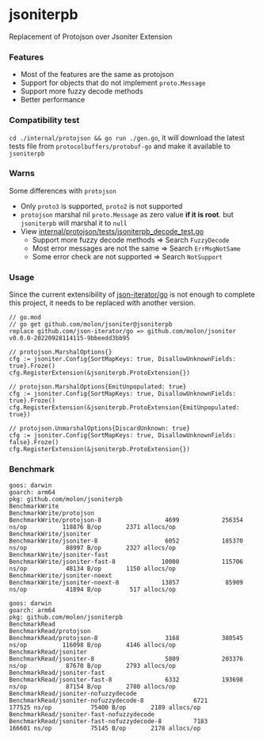 # jsoniterpb
Replacement of Protojson over Jsoniter Extension

### Features
- Most of the features are the same as protojson
- Support for objects that do not implement `proto.Message`
- Support more fuzzy decode methods
- Better performance

### Compatibility test
`cd ./internal/protojson && go run ./gen.go`, it will download the latest tests file from `protocolbuffers/protobuf-go` and make it available to `jsoniterpb`

### Warns
Some differences with `protojson`
- Only `proto3` is supported, `proto2` is not supported
- `protojson` marshal nil `proto.Message` as zero value **if it is root**. but `jsoniterpb` will marshal it to `null`
- View [internal/protojson/tests/jsoniterpb_decode_test.go](internal/protojson/tests/jsoniterpb_decode_test.go)
  - Support more fuzzy decode methods => Search `FuzzyDecode`
  - Most error messages are not the same => Search `ErrMsgNotSame`
  - Some error check are not supported => Search `NotSupport`

### Usage
Since the current extensibility of [json-iterator/go](https://github.com/json-iterator/go) is not enough to complete this project, it needs to be replaced with another version.
```
// go.mod 
// go get github.com/molon/jsoniter@jsoniterpb
replace github.com/json-iterator/go => github.com/molon/jsoniter v0.0.0-20220928114115-9bbeedd3bb95
```

```
// protojson.MarshalOptions{}
cfg := jsoniter.Config{SortMapKeys: true, DisallowUnknownFields: true}.Froze()
cfg.RegisterExtension(&jsoniterpb.ProtoExtension{})

// protojson.MarshalOptions{EmitUnpopulated: true}
cfg := jsoniter.Config{SortMapKeys: true, DisallowUnknownFields: true}.Froze()
cfg.RegisterExtension(&jsoniterpb.ProtoExtension{EmitUnpopulated: true})

// protojson.UnmarshalOptions{DiscardUnknown: true}
cfg := jsoniter.Config{SortMapKeys: true, DisallowUnknownFields: false}.Froze()
cfg.RegisterExtension(&jsoniterpb.ProtoExtension{})
```

### Benchmark
```
goos: darwin
goarch: arm64
pkg: github.com/molon/jsoniterpb
BenchmarkWrite
BenchmarkWrite/protojson
BenchmarkWrite/protojson-8                  4699            256354 ns/op          118876 B/op       2371 allocs/op
BenchmarkWrite/jsoniter
BenchmarkWrite/jsoniter-8                   6052            185370 ns/op           88997 B/op       2327 allocs/op
BenchmarkWrite/jsoniter-fast
BenchmarkWrite/jsoniter-fast-8             10000            115706 ns/op           48134 B/op       1150 allocs/op
BenchmarkWrite/jsoniter-noext
BenchmarkWrite/jsoniter-noext-8            13857             85909 ns/op           41894 B/op        517 allocs/op
```
```
goos: darwin
goarch: arm64
pkg: github.com/molon/jsoniterpb
BenchmarkRead
BenchmarkRead/protojson
BenchmarkRead/protojson-8                   3168            380545 ns/op          116098 B/op       4146 allocs/op
BenchmarkRead/jsoniter
BenchmarkRead/jsoniter-8                    5809            203376 ns/op           87670 B/op       2793 allocs/op
BenchmarkRead/jsoniter-fast
BenchmarkRead/jsoniter-fast-8               6332            193698 ns/op           87154 B/op       2780 allocs/op
BenchmarkRead/jsoniter-nofuzzydecode
BenchmarkRead/jsoniter-nofuzzydecode-8              6721            177525 ns/op           75400 B/op       2189 allocs/op
BenchmarkRead/jsoniter-fast-nofuzzydecode
BenchmarkRead/jsoniter-fast-nofuzzydecode-8         7183            166601 ns/op           75145 B/op       2178 allocs/op
```
